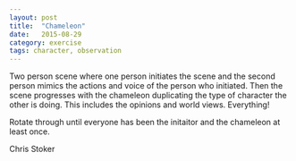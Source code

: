 ```yaml
---
layout: post
title:  "Chameleon"
date:   2015-08-29
category: exercise
tags: character, observation
---
```

Two person scene where one person initiates the scene and the second person mimics the actions and voice of the person who initiated.
Then the scene progresses with the chameleon duplicating the type of character the other is doing.
This includes the opinions and world views.
Everything!

Rotate through until everyone has been the initaitor and the chameleon at least once.

Chris Stoker